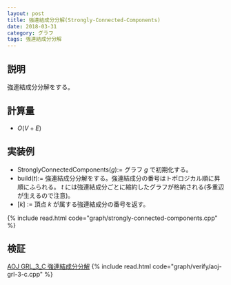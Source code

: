 ```yaml
---
layout: post
title: 強連結成分分解(Strongly-Connected-Components)
date: 2018-03-31
category: グラフ
tags: 強連結成分分解
---
```


## 説明
強連結成分分解をする。

## 計算量
* $O(V + E)$

## 実装例

* StronglyConnectedComponents($g$):= グラフ $g$ で初期化する。
* build($t$):= 強連結成分分解をする。強連結成分の番号はトポロジカル順に昇順にふられる。 $t$ には強連結成分ごとに縮約したグラフが格納される(多重辺が生えるので注意)。
* \[$k$\] := 頂点 $k$ が属する強連結成分の番号を返す。

{% include read.html  code="graph/strongly-connected-components.cpp" %}

## 検証

[AOJ GRL_3_C 強連結成分分解](http://judge.u-aizu.ac.jp/onlinejudge/description.jsp?id=GRL_3_C&lang=jp)
{% include read.html code="graph/verify/aoj-grl-3-c.cpp" %}
